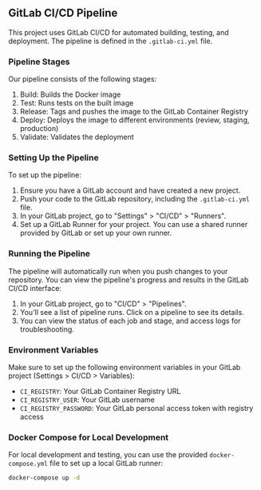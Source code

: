 ## GitLab CI/CD Pipeline

This project uses GitLab CI/CD for automated building, testing, and deployment. The pipeline is defined in the `.gitlab-ci.yml` file.

### Pipeline Stages

Our pipeline consists of the following stages:

1. Build: Builds the Docker image
2. Test: Runs tests on the built image
3. Release: Tags and pushes the image to the GitLab Container Registry
4. Deploy: Deploys the image to different environments (review, staging, production)
5. Validate: Validates the deployment

### Setting Up the Pipeline

To set up the pipeline:

1. Ensure you have a GitLab account and have created a new project.
2. Push your code to the GitLab repository, including the `.gitlab-ci.yml` file.
3. In your GitLab project, go to "Settings" > "CI/CD" > "Runners".
4. Set up a GitLab Runner for your project. You can use a shared runner provided by GitLab or set up your own runner.

### Running the Pipeline

The pipeline will automatically run when you push changes to your repository. You can view the pipeline's progress and results in the GitLab CI/CD interface:

1. In your GitLab project, go to "CI/CD" > "Pipelines".
2. You'll see a list of pipeline runs. Click on a pipeline to see its details.
3. You can view the status of each job and stage, and access logs for troubleshooting.

### Environment Variables

Make sure to set up the following environment variables in your GitLab project (Settings > CI/CD > Variables):

- `CI_REGISTRY`: Your GitLab Container Registry URL
- `CI_REGISTRY_USER`: Your GitLab username
- `CI_REGISTRY_PASSWORD`: Your GitLab personal access token with registry access

### Docker Compose for Local Development

For local development and testing, you can use the provided `docker-compose.yml` file to set up a local GitLab runner:

```bash
docker-compose up -d